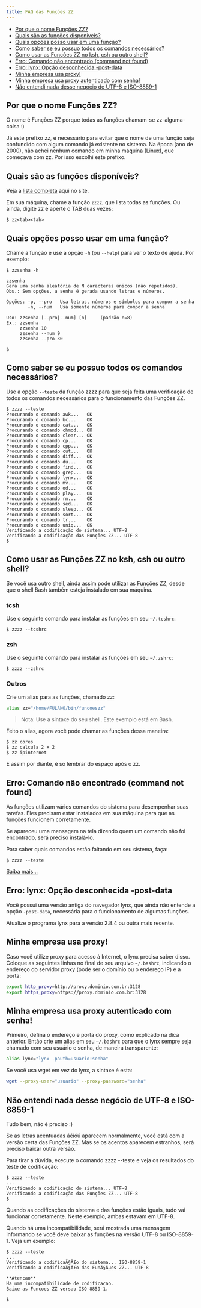 ```yaml
---
title: FAQ das Funções ZZ
---
```


<div class="toc">
    <ul>
    <li><a href="#nome">Por que o nome Funções ZZ?</a></li>
    <li><a href="#lista-funcoes">Quais são as funções disponíveis?</a></li>
    <li><a href="#opcoes">Quais opções posso usar em uma função?</a></li>
    <li><a href="#requisitos">Como saber se eu possuo todos os comandos necessários?</a></li>
    <li><a href="#outro-shell">Como usar as Funções ZZ no ksh, csh ou outro shell?</a></li>
    <li><a href="#comando-faltando">Erro: Comando não encontrado (command not found)</a></li>
    <li><a href="#lynx-post-data">Erro: lynx: Opção desconhecida -post-data</a></li>
    <li><a href="#proxy">Minha empresa usa proxy!</a></li>
    <li><a href="#proxy-senha">Minha empresa usa proxy autenticado com senha!</a></li>
    <li><a href="#utf-vs-iso">Não entendi nada desse negócio de UTF-8 e ISO-8859-1</a></li>
    </ul>
</div>




<h2 id="nome">Por que o nome Funções ZZ?</h2>

O nome é Funções ZZ porque todas as funções chamam-se zz-alguma-coisa :)

Já este prefixo zz, é necessário para evitar que o nome de uma função seja confundido com algum comando já existente no sistema. Na época (ano de 2000), não achei nenhum comando em minha máquina (Linux), que começava com zz. Por isso escolhi este prefixo.




<h2 id="lista-funcoes">Quais são as funções disponíveis?</h2>

Veja a [lista completa](list.html) aqui no site.

Em sua máquina, chame a função `zzzz`, que lista todas as funções. Ou ainda, digite zz e aperte o TAB duas vezes:

```console
$ zz<tab><tab>
```




<h2 id="opcoes">Quais opções posso usar em uma função?</h2>

Chame a função e use a opção `-h` (ou `--help`) para ver o texto de ajuda. Por exemplo:

```console
$ zzsenha -h

zzsenha
Gera uma senha aleatória de N caracteres únicos (não repetidos).
Obs.: Sem opções, a senha é gerada usando letras e números.

Opções: -p, --pro   Usa letras, números e símbolos para compor a senha
        -n, --num   Usa somente números para compor a senha

Uso: zzsenha [--pro|--num] [n]     (padrão n=8)
Ex.: zzsenha
     zzsenha 10
     zzsenha --num 9
     zzsenha --pro 30

$
```




<h2 id="requisitos">Como saber se eu possuo todos os comandos necessários?</h2>

Use a opção `--teste` da função zzzz para que seja feita uma verificação de todos os comandos necessários para o funcionamento das Funções ZZ.

```console
$ zzzz --teste
Procurando o comando awk...   OK
Procurando o comando bc...    OK
Procurando o comando cat...   OK
Procurando o comando chmod... OK
Procurando o comando clear... OK
Procurando o comando cp...    OK
Procurando o comando cpp...   OK
Procurando o comando cut...   OK
Procurando o comando diff...  OK
Procurando o comando du...    OK
Procurando o comando find...  OK
Procurando o comando grep...  OK
Procurando o comando lynx...  OK
Procurando o comando mv...    OK
Procurando o comando od...    OK
Procurando o comando play...  OK
Procurando o comando rm...    OK
Procurando o comando sed...   OK
Procurando o comando sleep... OK
Procurando o comando sort...  OK
Procurando o comando tr...    OK
Procurando o comando uniq...  OK
Verificando a codificação do sistema... UTF-8
Verificando a codificação das Funções ZZ... UTF-8
$
```




<h2 id="outro-shell">Como usar as Funções ZZ no ksh, csh ou outro shell?</h2>

Se você usa outro shell, ainda assim pode utilizar as Funções ZZ, desde que o shell Bash também esteja instalado em sua máquina.

### tcsh

Use o seguinte comando para instalar as funções em seu `~/.tcshrc`:

```console
$ zzzz --tcshrc
```

### zsh

Use o seguinte comando para instalar as funções em seu `~/.zshrc`:

```console
$ zzzz --zshrc
```

### Outros

Crie um alias para as funções, chamado zz:

```bash
alias zz="/home/FULANO/bin/funcoeszz"
```

> Nota: Use a sintaxe do seu shell. Este exemplo está em Bash.

Feito o alias, agora você pode chamar as funções dessa maneira:

```console
$ zz cores
$ zz calcula 2 + 2
$ zz ipinternet
```

E assim por diante, é só lembrar do espaço após o zz.




<h2 id="comando-faltando">Erro: Comando não encontrado (command not found)</h2>

As funções utilizam vários comandos do sistema para desempenhar suas tarefas. Eles precisam estar instalados em sua máquina para que as funções funcionem corretamente.

Se apareceu uma mensagem na tela dizendo quem um comando não foi encontrado, será preciso instalá-lo.

Para saber quais comandos estão faltando em seu sistema, faça:

```console
$ zzzz --teste
```

[Saiba mais...](#requisitos)




<h2 id="lynx-post-data">Erro: lynx: Opção desconhecida -post-data</h2>

Você possui uma versão antiga do navegador lynx, que ainda não entende a  opção `-post-data`, necessária para o funcionamento de algumas funções.

Atualize o programa lynx para a versão 2.8.4 ou outra mais recente.




<h2 id="proxy">Minha empresa usa proxy!</h2>

Caso você utilize proxy para acesso à Internet, o lynx precisa saber disso. Coloque as seguintes linhas no final de seu arquivo `~/.bashrc`, indicando o endereço do servidor proxy (pode ser o domínio ou o endereço IP) e a porta:

```bash
export http_proxy=http://proxy.dominio.com.br:3128
export https_proxy=https://proxy.dominio.com.br:3128
```




<h2 id="proxy-senha">Minha empresa usa proxy autenticado com senha!</h2>

Primeiro, defina o endereço e porta do proxy, como explicado na dica anterior. Então crie um alias em seu `~/.bashrc` para que o lynx sempre seja chamado com seu usuário e senha, de maneira transparente:

```bash
alias lynx="lynx -pauth=usuario:senha"
```

Se você usa wget em vez do lynx, a sintaxe é esta:

```bash
wget --proxy-user="usuario" --proxy-password="senha"
```




<h2 id="utf-vs-iso">Não entendi nada desse negócio de UTF-8 e ISO-8859-1</h2>

Tudo bem, não é preciso :)

Se as letras acentuadas áéíóú aparecem normalmente, você está com a versão certa das Funções ZZ. Mas se os acentos aparecem estranhos, será preciso baixar outra versão.

Para tirar a dúvida, execute o comando zzzz --teste e veja os resultados do teste de codificação:

```console
$ zzzz --teste
...
Verificando a codificação do sistema... UTF-8
Verificando a codificação das Funções ZZ... UTF-8
$
```

Quando as codificações do sistema e das funções estão iguais, tudo vai funcionar corretamente. Neste exemplo, ambas estavam em UTF-8.

Quando há uma incompatibilidade, será mostrada uma mensagem informando se você deve baixar as funções na versão UTF-8 ou ISO-8859-1. Veja um exemplo:

```console
$ zzzz --teste
...
Verificando a codificaÃ§Ã£o do sistema... ISO-8859-1
Verificando a codificaÃ§Ã£o das FunÃ§Ãµes ZZ... UTF-8

**Atencao**
Ha uma incompatibilidade de codificacao.
Baixe as Funcoes ZZ versao ISO-8859-1.

$
```
